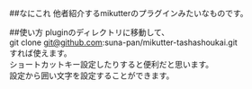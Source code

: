 ##なにこれ
他者紹介するmikutterのプラグインみたいなものです。  
  
##使い方
pluginのディレクトリに移動して、  
     git clone git@github.com:suna-pan/mikutter-tashashoukai.git   
すれば使えます。    
ショートカットキー設定したりすると便利だと思います。  
設定から囲い文字を設定することができます。  
